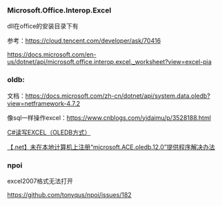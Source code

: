 ### Microsoft.Office.Interop.Excel

dll在office的安装目录下有

参考：https://cloud.tencent.com/developer/ask/70416



https://docs.microsoft.com/en-us/dotnet/api/microsoft.office.interop.excel._worksheet?view=excel-pia





### oldb:

文档：https://docs.microsoft.com/zh-cn/dotnet/api/system.data.oledb?view=netframework-4.7.2



像sql一样操作excel：https://www.cnblogs.com/yidaimu/p/3528188.html



[C#读写EXCEL（OLEDB方式）](https://blog.csdn.net/qq_33459369/article/details/79308361)

[【.net】未在本地计算机上注册“microsoft.ACE.oledb.12.0”提供程序解决办法](https://www.cnblogs.com/willingtolove/p/9630485.html)





### npoi

excel2007格式无法打开

<https://github.com/tonyqus/npoi/issues/182>